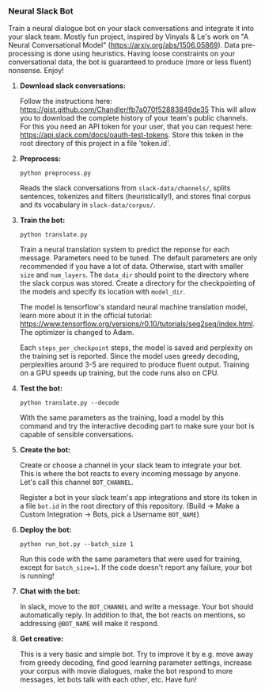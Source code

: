### Neural Slack Bot ###

Train a neural dialogue bot on your slack conversations and integrate it into your slack team. Mostly fun project, inspired by Vinyals & Le's work on "A Neural Conversational Model" (https://arxiv.org/abs/1506.05869). Data pre-processing is done using heuristics. Having loose constraints on your conversational data, the bot is guaranteed to produce (more or less fluent) nonsense. Enjoy!

1. **Download slack conversations:**

   Follow the instructions here: https://gist.github.com/Chandler/fb7a070f52883849de35
   This will allow you to download the complete history of your team's public channels. For this you need an API token for your user, that you can request here: https://api.slack.com/docs/oauth-test-tokens. Store this token in the root directory of this project in a file 'token.id'.

2. **Preprocess:** 

   `python preprocess.py`
   
   Reads the slack conversations from `slack-data/channels/`, splits sentences, tokenizes and filters (heuristically!), and stores final corpus and its vocabulary in `slack-data/corpus/`.

3. **Train the bot:**

   `python translate.py`
   
   Train a neural translation system to predict the reponse for each message. Parameters need to be tuned. The default parameters are only recommended if you have a lot of data. Otherwise, start with smaller `size` and `num_layers`. The `data_dir` should point to the directory where the slack corpus was stored. Create a directory for the checkpointing of the models and specify its location with `model_dir`.
   
   The model is tensorflow's standard neural machine translation model, learn more about it in the official tutorial: https://www.tensorflow.org/versions/r0.10/tutorials/seq2seq/index.html. The optimizer is changed to Adam. 
   
   Each `steps_per_checkpoint` steps, the model is saved and perplexity on the training set is reported. Since the model uses greedy decoding, perplexities around 3-5 are required to produce fluent output.
   Training on a GPU speeds up training, but the code runs also on CPU.

4. **Test the bot:** 

   `python translate.py --decode`
   
   With the same parameters as the training, load a model by this command and try the interactive decoding part to make sure your bot is capable of sensible conversations.

5. **Create the bot:** 

   Create or choose a channel in your slack team to integrate your bot. This is where the bot reacts to every incoming message by anyone. Let's call this channel `BOT_CHANNEL`.
   
   Register a bot in your slack team's app integrations and store its token in a file `bot.id` in the root directory of this repository. (Build -> Make a Custom Integration -> Bots, pick a Username `BOT_NAME`) 

6. **Deploy the bot:**

   `python run_bot.py --batch_size 1`
   
   Run this code with the same parameters that were used for training, except for `batch_size=1`.
   If the code doesn't report any failure, your bot is running!

7. **Chat with the bot:**

   In slack, move to the `BOT_CHANNEL` and write a message. Your bot should automatically reply.
   In addition to that, the bot reacts on mentions, so addressing `@BOT_NAME` will make it respond.

8. **Get creative:**

   This is a very basic and simple bot. Try to improve it by e.g. move away from greedy decoding, find good learning parameter settings, increase your corpus with movie dialogues, make the bot respond to more messages, let bots talk with each other, etc. Have fun!
   
